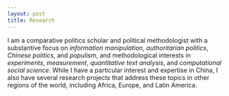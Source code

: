 ```yaml
---
layout: post
title: Research
---
```


I am a comparative politics scholar and political methodologist with a substantive focus on *information manipulation*, *authoritarian politics*, *Chinese politics*, and *populism*, and methodological interests in *experiments*, *measurement*, *quantitative text analysis*, and *computational social science*. While I have a particular interest and expertise in China, I also have several research projects that address these topics in other regions of the world, including Africa, Europe, and Latin America.
